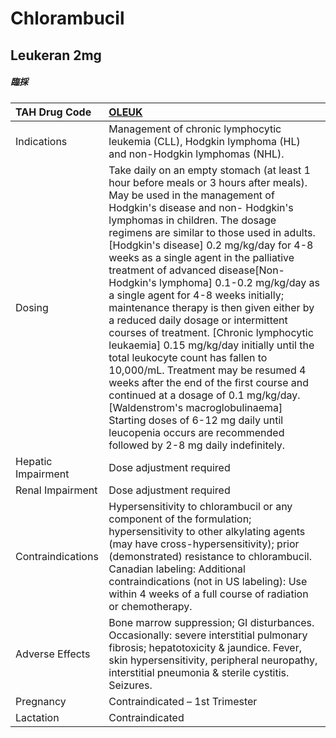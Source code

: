 # Chlorambucil

## Leukeran 2mg

##### 臨採

| TAH Drug Code      | [**OLEUK**](https://www.tahsda.org.tw/drugs/hissearch.php?drug_code=OLEUK)                                                                                                                                                                                                                                                                                                                                                                                                                                                                                                                                                                                                                                                                                                                                                                                                                                                                      |
|:-------------------|:------------------------------------------------------------------------------------------------------------------------------------------------------------------------------------------------------------------------------------------------------------------------------------------------------------------------------------------------------------------------------------------------------------------------------------------------------------------------------------------------------------------------------------------------------------------------------------------------------------------------------------------------------------------------------------------------------------------------------------------------------------------------------------------------------------------------------------------------------------------------------------------------------------------------------------------------|
| Indications        | Management of chronic lymphocytic leukemia (CLL), Hodgkin lymphoma (HL) and non-Hodgkin lymphomas (NHL).                                                                                                                                                                                                                                                                                                                                                                                                                                                                                                                                                                                                                                                                                                                                                                                                                                        |
| Dosing             | Take daily on an empty stomach (at least 1 hour before meals or 3 hours after meals). May be used in the management of Hodgkin's disease and non- Hodgkin's lymphomas in children. The dosage regimens are similar to those used in adults.  [Hodgkin's disease] 0.2 mg/kg/day for 4-8 weeks as a single agent in the palliative treatment of advanced disease[Non-Hodgkin's lymphoma] 0.1-0.2 mg/kg/day as a single agent for 4-8 weeks initially; maintenance therapy is then given either by a reduced daily dosage or intermittent courses of treatment.  [Chronic lymphocytic leukaemia] 0.15 mg/kg/day initially until the total leukocyte count has fallen to 10,000/mL. Treatment may be resumed 4 weeks after the end of the first course and continued at a dosage of 0.1 mg/kg/day. [Waldenstrom's macroglobulinaema] Starting doses of 6-12 mg daily until leucopenia occurs are recommended followed by 2-8 mg daily indefinitely. |
| Hepatic Impairment | Dose adjustment required                                                                                                                                                                                                                                                                                                                                                                                                                                                                                                                                                                                                                                                                                                                                                                                                                                                                                                                        |
| Renal Impairment   | Dose adjustment required                                                                                                                                                                                                                                                                                                                                                                                                                                                                                                                                                                                                                                                                                                                                                                                                                                                                                                                        |
| Contraindications  | Hypersensitivity to chlorambucil or any component of the formulation; hypersensitivity to other alkylating agents (may have cross-hypersensitivity); prior (demonstrated) resistance to chlorambucil. Canadian labeling: Additional contraindications (not in US labeling): Use within 4 weeks of a full course of radiation or chemotherapy.                                                                                                                                                                                                                                                                                                                                                                                                                                                                                                                                                                                                   |
| Adverse Effects    | Bone marrow suppression; GI disturbances. Occasionally: severe interstitial pulmonary fibrosis; hepatotoxicity & jaundice. Fever, skin hypersensitivity, peripheral neuropathy, interstitial pneumonia & sterile cystitis. Seizures.                                                                                                                                                                                                                                                                                                                                                                                                                                                                                                                                                                                                                                                                                                            |
| Pregnancy          | Contraindicated – 1st Trimester                                                                                                                                                                                                                                                                                                                                                                                                                                                                                                                                                                                                                                                                                                                                                                                                                                                                                                                 |
| Lactation          | Contraindicated                                                                                                                                                                                                                                                                                                                                                                                                                                                                                                                                                                                                                                                                                                                                                                                                                                                                                                                                 |

